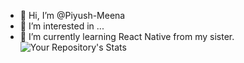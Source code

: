- 👋 Hi, I’m @Piyush-Meena
- 👀 I’m interested in ...
- 🌱 I’m currently learning React Native from my sister.
![Your Repository's Stats](https://github-readme-stats.vercel.app/api?username=Your_GitHub_Username&show_icons=true)


<!---
Piyush-Meena/Piyush-Meena is a ✨ special ✨ repository because its `README.md` (this file) appears on your GitHub profile.
You can click the Preview link to take a look at your changes.
--->
